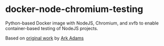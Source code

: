 # docker-node-chromium-testing

Python-based Docker image with NodeJS, Chromium, and xvfb to enable container-based testing of NodeJS projects.

Based on [original work](https://github.com/mark-adams/docker-chromium-xvfb) by [Ark Adams](https://github.com/mark-adams)
